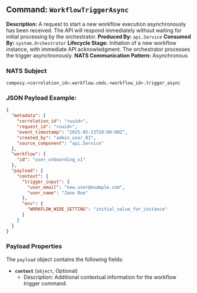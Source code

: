 ## Command: `WorkflowTriggerAsync`

**Description:** A request to start a new workflow execution asynchronously has been received. The API will respond immediately without waiting for initial processing by the orchestrator.
**Produced By:** `api.Service`
**Consumed By:** `system.Orchestrator`
**Lifecycle Stage:** Initiation of a new workflow instance, with immediate API acknowledgment. The orchestrator processes the trigger asynchronously.
**NATS Communication Pattern:** Asynchronous

### NATS Subject

`compozy.<correlation_id>.workflow.cmds.<workflow_id>.trigger_async`

### JSON Payload Example:

```json
{
  "metadata": {
    "correlation_id": "<uuid>",
    "request_id": "<uuid>",
    "event_timestamp": "2025-05-13T20:00:00Z",
    "created_by": "admin_user_01",
    "source_component": "api.Service"
  },
  "workflow": {
    "id": "user_onboarding_v1"
  },
  "payload": {
    "context": {
      "trigger_input": {
        "user_email": "new.user@example.com",
        "user_name": "Jane Doe"
      },
      "env": {
        "WORKFLOW_WIDE_SETTING": "initial_value_for_instance"
      }
    }
  }
}
```

### Payload Properties

The `payload` object contains the following fields:
-   **`context`** (`object`, Optional)
    -   Description: Additional contextual information for the workflow trigger command. 
